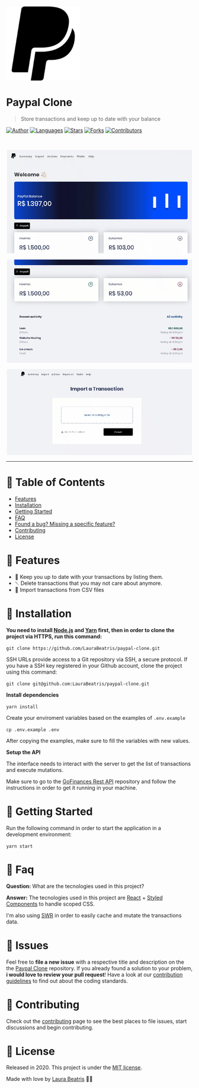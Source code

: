 <p align="left">
   <img src=".github/logo.svg" width="200"/>
</p>

# Paypal Clone

> Store transactions and keep up to date with your balance

[![Author](https://img.shields.io/badge/author-LauraBeatris-363f5f?style=flat-square)](https://github.com/LauraBeatris)
[![Languages](https://img.shields.io/github/languages/count/LauraBeatris/paypal-clone?color=%23363f5f&style=flat-square)](#)
[![Stars](https://img.shields.io/github/stars/LauraBeatris/paypal-clone?color=363f5f&style=flat-square)](https://github.com/LauraBeatris/paypal-clone/stargazers)
[![Forks](https://img.shields.io/github/forks/LauraBeatris/paypal-clone?color=%23363f5f&style=flat-square)](https://github.com/LauraBeatris/paypal-clone/network/members)
[![Contributors](https://img.shields.io/github/contributors/LauraBeatris/paypal-clone?color=363f5f&style=flat-square)](https://github.com/LauraBeatris/paypal-clone/graphs/contributors)

<br />
<p align="center"><img src=".github/home.gif?raw=true"/></p>
<p align="center"><img src=".github/delete-transaction.gif?raw=true"/></p>
<p align="center"><img src=".github/import-transaction.gif?raw=true"/></p>

---

# :pushpin: Table of Contents

* [Features](#rocket-features)
* [Installation](#construction_worker-installation)
* [Getting Started](#runner-getting-started)
* [FAQ](#postbox-faq)
* [Found a bug? Missing a specific feature?](#bug-issues)
* [Contributing](#tada-contributing)
* [License](#closed_book-license)

# :rocket: Features

* 🌴 Keep you up to date with your transactions by listing them.
*  ␡ Delete transactions that you may not care about anymore.
*  📂 Import transactions from CSV files

# :construction_worker: Installation

**You need to install [Node.js](https://nodejs.org/en/download/) and [Yarn](https://yarnpkg.com/) first, then in order to clone the project via HTTPS, run this command:**

```git clone https://github.com/LauraBeatris/paypal-clone.git```

SSH URLs provide access to a Git repository via SSH, a secure protocol. If you have a SSH key registered in your Github account, clone the project using this command:

```git clone git@github.com:LauraBeatris/paypal-clone.git```

**Install dependencies**

```yarn install```

Create your enviroment variables based on the examples of ```.env.example```

```cp .env.example .env```

After copying the examples, make sure to fill the variables with new values.

**Setup the API**

The interface needs to interact with the server to get the list of transactions and execute mutations.

Make sure to go to the [GoFinances Rest API](https://github.com/LauraBeatris/gofinances-api) repository and follow the instructions in order to get it running in your machine.

# :runner: Getting Started

Run the following command in order to start the application in a development environment:

```yarn start```


# :postbox: Faq

**Question:** What are the tecnologies used in this project?

**Answer:** The tecnologies used in this project are [React](https://nodejs.org/en/) + [Styled Components](http://expressjs.com/en/) to handle scoped CSS.

I'm also using [SWR](https://swr.now.sh/) in order to easily cache and mutate the transactions data.

# :bug: Issues

Feel free to **file a new issue** with a respective title and description on the the [Paypal Clone](https://github.com/LauraBeatris/paypal-clone/issues) repository. If you already found a solution to your problem, **i would love to review your pull request**! Have a look at our [contribution guidelines](https://github.com/LauraBeatris/paypal-clone/blob/master/CONTRIBUTING.md) to find out about the coding standards.

# :tada: Contributing

Check out the [contributing](https://github.com/LauraBeatris/paypal-clone/blob/master/CONTRIBUTING.md) page to see the best places to file issues, start discussions and begin contributing.

# :closed_book: License

Released in 2020.
This project is under the [MIT license](https://github.com/LauraBeatris/paypal-clone/master/LICENSE).

Made with love by [Laura Beatris](https://github.com/LauraBeatris) 💜🚀
